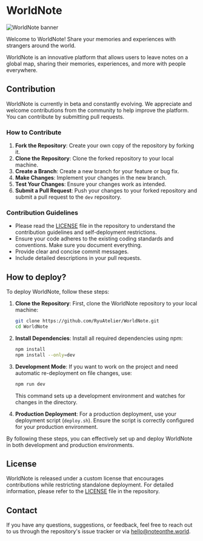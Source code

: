 # WorldNote

![WorldNote banner](https://noteonthe.world/assets/meta_banner.jpg)

Welcome to WorldNote! Share your memories and experiences with strangers around the world.

WorldNote is an innovative platform that allows users to leave notes on a global map, sharing their memories, experiences, and more with people everywhere.

## Contribution

WorldNote is currently in beta and constantly evolving. We appreciate and welcome contributions from the community to help improve the platform. You can contribute by submitting pull requests. 

### How to Contribute

1. **Fork the Repository**: Create your own copy of the repository by forking it.
2. **Clone the Repository**: Clone the forked repository to your local machine.
3. **Create a Branch**: Create a new branch for your feature or bug fix.
4. **Make Changes**: Implement your changes in the new branch.
5. **Test Your Changes**: Ensure your changes work as intended.
6. **Submit a Pull Request**: Push your changes to your forked repository and submit a pull request to the `dev` repository.

### Contribution Guidelines

- Please read the [LICENSE](https://github.com/RyuAtelier/WorldNote/blob/main/LICENSE) file in the repository to understand the contribution guidelines and self-deployment restrictions.
- Ensure your code adheres to the existing coding standards and conventions. Make sure you document everything.
- Provide clear and concise commit messages.
- Include detailed descriptions in your pull requests.

## How to deploy?

To deploy WorldNote, follow these steps:

1. **Clone the Repository**: First, clone the WorldNote repository to your local machine:
   ```sh
   git clone https://github.com/RyuAtelier/WorldNote.git
   cd WorldNote
   ```

2. **Install Dependencies**: Install all required dependencies using npm:
   ```sh
   npm install
   npm install --only=dev
   ```

3. **Development Mode**: If you want to work on the project and need automatic re-deployment on file changes, use:
   ```sh
   npm run dev
   ```
   This command sets up a development environment and watches for changes in the directory.

4. **Production Deployment**: For a production deployment, use your deployment script (`deploy.sh`). Ensure the script is correctly configured for your production environment.

By following these steps, you can effectively set up and deploy WorldNote in both development and production environments.

## License

WorldNote is released under a custom license that encourages contributions while restricting standalone deployment. For detailed information, please refer to the [LICENSE](https://github.com/RyuAtelier/WorldNote/blob/main/LICENSE) file in the repository.

## Contact

If you have any questions, suggestions, or feedback, feel free to reach out to us through the repository's issue tracker or via [hello@noteonthe.world](mailto:hello@noteonthe.world).